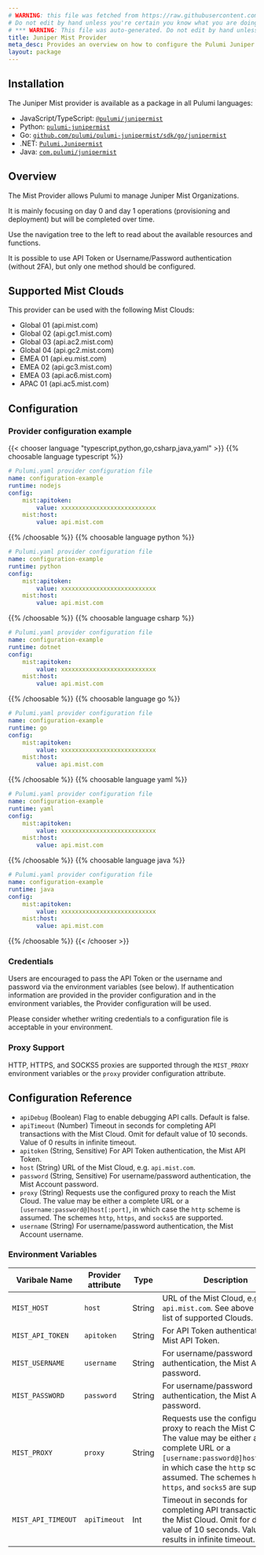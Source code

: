 ```yaml
---
# WARNING: this file was fetched from https://raw.githubusercontent.com/pulumi/pulumi-junipermist/v0.6.1/docs/_index.md
# Do not edit by hand unless you're certain you know what you are doing!
# *** WARNING: This file was auto-generated. Do not edit by hand unless you're certain you know what you are doing! ***
title: Juniper Mist Provider
meta_desc: Provides an overview on how to configure the Pulumi Juniper Mist provider.
layout: package
---
```


## Installation

The Juniper Mist provider is available as a package in all Pulumi languages:

* JavaScript/TypeScript: [`@pulumi/junipermist`](https://www.npmjs.com/package/@pulumi/junipermist)
* Python: [`pulumi-junipermist`](https://pypi.org/project/pulumi-junipermist/)
* Go: [`github.com/pulumi/pulumi-junipermist/sdk/go/junipermist`](https://github.com/pulumi/pulumi-junipermist)
* .NET: [`Pulumi.Junipermist`](https://www.nuget.org/packages/Pulumi.Junipermist)
* Java: [`com.pulumi/junipermist`](https://central.sonatype.com/artifact/com.pulumi/junipermist)

## Overview

The Mist Provider allows Pulumi to manage Juniper Mist Organizations.

It is mainly focusing on day 0 and day 1 operations (provisioning and deployment) but will be completed over time.

Use the navigation tree to the left to read about the available resources and functions.

It is possible to use API Token or Username/Password authentication (without 2FA), but only one method should be configured.
## Supported Mist Clouds

This provider can be used with the following Mist Clouds:
* Global 01 (api.mist.com)
* Global 02 (api.gc1.mist.com)
* Global 03 (api.ac2.mist.com)
* Global 04 (api.gc2.mist.com)
* EMEA 01 (api.eu.mist.com)
* EMEA 02 (api.gc3.mist.com)
* EMEA 03 (api.ac6.mist.com)
* APAC 01 (api.ac5.mist.com)
## Configuration
### Provider configuration example

{{< chooser language "typescript,python,go,csharp,java,yaml" >}}
{{% choosable language typescript %}}
```yaml
# Pulumi.yaml provider configuration file
name: configuration-example
runtime: nodejs
config:
    mist:apitoken:
        value: xxxxxxxxxxxxxxxxxxxxxxxxxxx
    mist:host:
        value: api.mist.com

```

{{% /choosable %}}
{{% choosable language python %}}
```yaml
# Pulumi.yaml provider configuration file
name: configuration-example
runtime: python
config:
    mist:apitoken:
        value: xxxxxxxxxxxxxxxxxxxxxxxxxxx
    mist:host:
        value: api.mist.com

```

{{% /choosable %}}
{{% choosable language csharp %}}
```yaml
# Pulumi.yaml provider configuration file
name: configuration-example
runtime: dotnet
config:
    mist:apitoken:
        value: xxxxxxxxxxxxxxxxxxxxxxxxxxx
    mist:host:
        value: api.mist.com

```

{{% /choosable %}}
{{% choosable language go %}}
```yaml
# Pulumi.yaml provider configuration file
name: configuration-example
runtime: go
config:
    mist:apitoken:
        value: xxxxxxxxxxxxxxxxxxxxxxxxxxx
    mist:host:
        value: api.mist.com

```

{{% /choosable %}}
{{% choosable language yaml %}}
```yaml
# Pulumi.yaml provider configuration file
name: configuration-example
runtime: yaml
config:
    mist:apitoken:
        value: xxxxxxxxxxxxxxxxxxxxxxxxxxx
    mist:host:
        value: api.mist.com

```

{{% /choosable %}}
{{% choosable language java %}}
```yaml
# Pulumi.yaml provider configuration file
name: configuration-example
runtime: java
config:
    mist:apitoken:
        value: xxxxxxxxxxxxxxxxxxxxxxxxxxx
    mist:host:
        value: api.mist.com

```

{{% /choosable %}}
{{< /chooser >}}
### Credentials

Users are encouraged to pass the API Token or the username and password via the
environment variables (see below). If authentication information are provided
in the provider configuration and in the environment variables, the Provider
configuration will be used.

Please consider whether writing credentials to a configuration file is
acceptable in your environment.
### Proxy Support

HTTP, HTTPS, and SOCKS5 proxies are supported through the `MIST_PROXY` environment
variables or the `proxy` provider configuration attribute.
## Configuration Reference

- `apiDebug` (Boolean) Flag to enable debugging API calls. Default is false.
- `apiTimeout` (Number) Timeout in seconds for completing API transactions with the Mist Cloud. Omit for default value of 10 seconds. Value of 0 results in infinite timeout.
- `apitoken` (String, Sensitive) For API Token authentication, the Mist API Token.
- `host` (String) URL of the Mist Cloud, e.g. `api.mist.com`.
- `password` (String, Sensitive) For username/password authentication, the Mist Account password.
- `proxy` (String) Requests use the configured proxy to reach the Mist Cloud.
  The value may be either a complete URL or a `[username:password@]host[:port]`, in which case the `http` scheme is assumed. The schemes `http`, `https`, and `socks5` are supported.
- `username` (String) For username/password authentication, the Mist Account username.
### Environment Variables

|   Varibale Name    | Provider attribute |  Type  |                                                                                                                  Description                                                                                                                   |
|--------------------|--------------------|--------|------------------------------------------------------------------------------------------------------------------------------------------------------------------------------------------------------------------------------------------------|
| `MIST_HOST`        | `host`             | String | URL of the Mist Cloud, e.g. `api.mist.com`. See above for the list of supported Clouds.                                                                                                                                                        |
| `MIST_API_TOKEN`   | `apitoken`         | String | For API Token authentication, the Mist API Token.                                                                                                                                                                                              |
| `MIST_USERNAME`    | `username`         | String | For username/password authentication, the Mist Account password.                                                                                                                                                                               |
| `MIST_PASSWORD`    | `password`         | String | For username/password authentication, the Mist Account password.                                                                                                                                                                               |
| `MIST_PROXY`       | `proxy`            | String | Requests use the configured proxy to reach the Mist Cloud. The value may be either a complete URL or a `[username:password@]host[:port]`, in which case the `http` scheme is assumed. The schemes `http`, `https`, and `socks5` are supported. |
| `MIST_API_TIMEOUT` | `apiTimeout`      | Int    | Timeout in seconds for completing API transactions with the Mist Cloud. Omit for default value of 10 seconds. Value of 0 results in infinite timeout.                                                                                          |